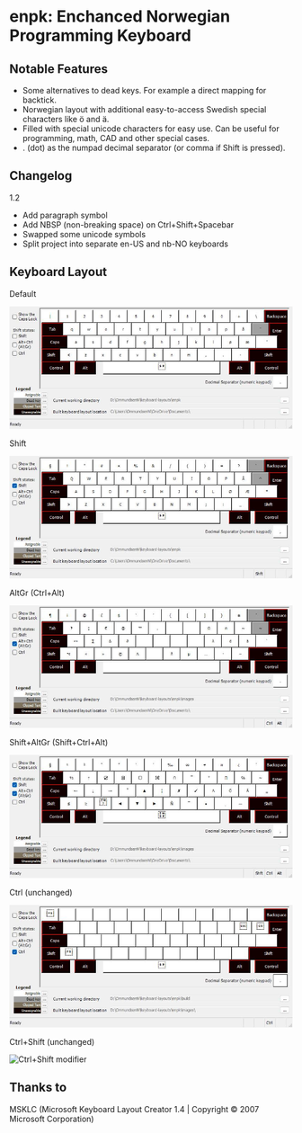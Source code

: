 # enpk: Enchanced Norwegian Programming Keyboard

## Notable Features

- Some alternatives to dead keys. For example a direct mapping for backtick.
- Norwegian layout with additional easy-to-access Swedish special characters like ö and ä.
- Filled with special unicode characters for easy use. Can be useful for programming, math, CAD and other special cases.
- . (dot) as the numpad decimal separator (or comma if Shift is pressed).

## Changelog

1.2

- Add paragraph symbol
- Add NBSP (non-breaking space) on Ctrl+Shift+Spacebar
- Swapped some unicode symbols
- Split project into separate en-US and nb-NO keyboards

## Keyboard Layout

Default

![Default (no modifiers)](https://github.com/niikoo/enpk/blob/master/images/ENPK_US.jpg?raw=true)

Shift

![Shift modifier](https://github.com/niikoo/enpk/blob/master/images/ENPK_USShft.jpg?raw=true)

AltGr (Ctrl+Alt)

![AltGr modifier](https://github.com/niikoo/enpk/blob/master/images/ENPK_USAltGr.jpg?raw=true)

Shift+AltGr (Shift+Ctrl+Alt)

![Shift+AltGr modifiers](https://github.com/niikoo/enpk/blob/master/images/ENPK_USShftAltGr.jpg?raw=true)

Ctrl (unchanged)

![Ctrl modifier](https://github.com/niikoo/enpk/blob/master/images/ENPK_USCtrl.jpg?raw=true)

Ctrl+Shift (unchanged)

![Ctrl+Shift modifier](https://github.com/niikoo/enpk/blob/master/images/ENPK_USShiftCtrl.jpg?raw=true)

## Thanks to

MSKLC (Microsoft Keyboard Layout Creator 1.4 | Copyright &copy; 2007 Microsoft Corporation)
